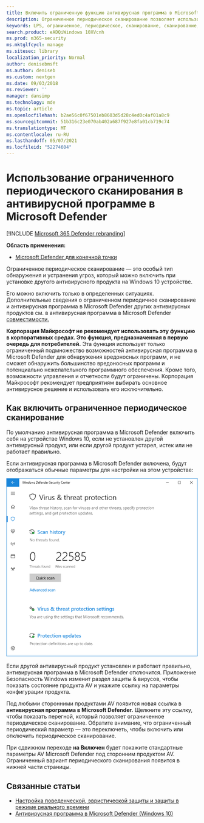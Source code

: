```yaml
---
title: Включить ограниченную функцию антивирусная программа в Microsoft Defender проверки
description: Ограниченное периодическое сканирование позволяет использовать антивирусная программа в Microsoft Defender в дополнение к другим установленным поставщикам av
keywords: LPS, ограниченное, периодическое, сканирование, сканирование, совместимость, 3-я сторона, другое av, отключение
search.product: eADQiWindows 10XVcnh
ms.prod: m365-security
ms.mktglfcycl: manage
ms.sitesec: library
localization_priority: Normal
author: denisebmsft
ms.author: deniseb
ms.custom: nextgen
ms.date: 09/03/2018
ms.reviewer: ''
manager: dansimp
ms.technology: mde
ms.topic: article
ms.openlocfilehash: b2ae56c0f67501eb8603d5d28c4ed0c4af01a8c9
ms.sourcegitcommit: 51b316c23e070ab402a687f927e8fa01cb719c74
ms.translationtype: MT
ms.contentlocale: ru-RU
ms.lasthandoff: 05/07/2021
ms.locfileid: "52274604"
---
```

# <a name="use-limited-periodic-scanning-in-microsoft-defender-antivirus"></a>Использование ограниченного периодического сканирования в антивирусной программе в Microsoft Defender

[!INCLUDE [Microsoft 365 Defender rebranding](../../includes/microsoft-defender.md)]


**Область применения:**

- [Microsoft Defender для конечной точки](/microsoft-365/security/defender-endpoint/)

Ограниченное периодическое сканирование — это особый тип обнаружения и устранения угроз, который можно включить при установке другого антивирусного продукта на Windows 10 устройстве.

Его можно включить только в определенных ситуациях. Дополнительные сведения о ограниченном периодичное сканирование и антивирусная программа в Microsoft Defender других антивирусных продуктов см. в антивирусная программа в Microsoft Defender [совместимости.](microsoft-defender-antivirus-compatibility.md)

**Корпорация Майкрософт не рекомендует использовать эту функцию в корпоративных средах. Это функция, предназначенная в первую очередь для потребителей.** Эта функция использует только ограниченный подмножество возможностей антивирусная программа в Microsoft Defender для обнаружения вредоносных программ, и не сможет обнаружить большинство вредоносных программ и потенциально нежелательного программного обеспечения. Кроме того, возможности управления и отчетности будут ограничены. Корпорация Майкрософт рекомендует предприятиям выбирать основное антивирусное решение и использовать его исключительно.

## <a name="how-to-enable-limited-periodic-scanning"></a>Как включить ограниченное периодическое сканирование

По умолчанию антивирусная программа в Microsoft Defender включить себя на устройстве Windows 10, если не установлен другой антивирусный продукт, или если другой продукт устарел, истек или не работает правильно.

Если антивирусная программа в Microsoft Defender включена, будут отображаться обычные параметры для настройки на этом устройстве:

![Безопасность Windows приложение, показывающая параметры av Microsoft Defender, включая параметры сканирования, параметры и параметры обновления](images/vtp-wdav.png)

Если другой антивирусный продукт установлен и работает правильно, антивирусная программа в Microsoft Defender отключится. Приложение Безопасность Windows изменит раздел защиты  & вирусов, чтобы показать состояние продукта AV и укажите ссылку на параметры конфигурации продукта.

Под любыми сторонними продуктами AV появится новая ссылка в **антивирусная программа в Microsoft Defender.** Щелкните эту ссылку, чтобы показать перегной, который позволяет ограниченное периодическое сканирование. Обратите внимание, что ограниченный периодический параметр — это переключеть, чтобы включить или отключить периодическое сканирование. 

При сдвижном переходе **на Включен** будет покажите стандартные параметры AV Microsoft Defender под сторонним продуктом AV. Ограниченный вариант периодического сканирования появится в нижней части страницы.

## <a name="related-articles"></a>Связанные статьи

- [Настройка поведенческой, эвристической защиты и защиты в режиме реального времени](configure-protection-features-microsoft-defender-antivirus.md)
- [Антивирусная программа в Microsoft Defender (Windows 10)](microsoft-defender-antivirus-in-windows-10.md)